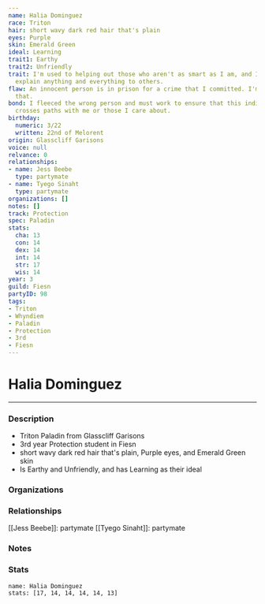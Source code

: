 ```yaml
---
name: Halia Dominguez
race: Triton
hair: short wavy dark red hair that's plain
eyes: Purple
skin: Emerald Green
ideal: Learning
trait1: Earthy
trait2: Unfriendly
trait: I'm used to helping out those who aren't as smart as I am, and I patiently
  explain anything and everything to others.
flaw: An innocent person is in prison for a crime that I committed. I'm okay with
  that.
bond: I fleeced the wrong person and must work to ensure that this individual never
  crosses paths with me or those I care about.
birthday:
  numeric: 3/22
  written: 22nd of Melorent
origin: Glasscliff Garisons
voice: null
relvance: 0
relationships:
- name: Jess Beebe
  type: partymate
- name: Tyego Sinaht
  type: partymate
organizations: []
notes: []
track: Protection
spec: Paladin
stats:
  cha: 13
  con: 14
  dex: 14
  int: 14
  str: 17
  wis: 14
year: 3
guild: Fiesn
partyID: 98
tags:
- Triton
- Whyndiem
- Paladin
- Protection
- 3rd
- Fiesn
---
```

# Halia Dominguez
---
### Description
- Triton Paladin from Glasscliff Garisons
- 3rd year Protection student in Fiesn
- short wavy dark red hair that's plain, Purple eyes, and Emerald Green skin
- Is Earthy and Unfriendly, and has Learning as their ideal

### Organizations

### Relationships
[[Jess Beebe]]: partymate
[[Tyego Sinaht]]: partymate

### Notes

### Stats
```statblock
name: Halia Dominguez
stats: [17, 14, 14, 14, 14, 13]
```